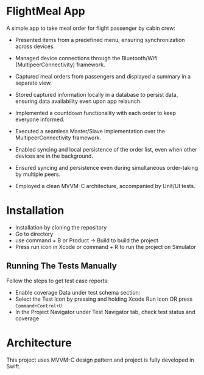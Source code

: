 # FlightMeal App

A simple app to take meal order for flight passenger by cabin crew:
* Presented items from a predefined menu, ensuring synchronization across devices.

* Managed device connections through the Bluetooth/Wifi (MultipeerConnectivity) framework.

* Captured meal orders from passengers and displayed a summary in a separate view.

* Stored captured information locally in a database to persist data, ensuring data availability even upon app relaunch.

* Implemented a countdown functionality with each order to keep everyone informed.

* Executed a seamless Master/Slave implementation over the MultipeerConnectivity framework.

* Enabled syncing and local persistence of the order list, even when other devices are in the background.

* Ensured syncing and persistence even during simultaneous order-taking by multiple peers.

* Employed a clean MVVM-C architecture, accompanied by Unit/UI tests. 
 

# Installation

* Installation by cloning the repository
* Go to directory
* use command + B or Product -> Build to build the project
* Press run icon in Xcode or command + R to run the project on Simulator

## Running The Tests Manually 

Follow the steps to get test case reports:
* Enable coverage Data under test schema section:
* Select the Test Icon by pressing and holding Xcode Run Icon OR press `Command+Control+U`
* In the Project Navigator under Test Navigator tab, check test status and coverage 

# Architecture

 This project uses MVVM-C design pattern and project is fully developed in Swift.
 

